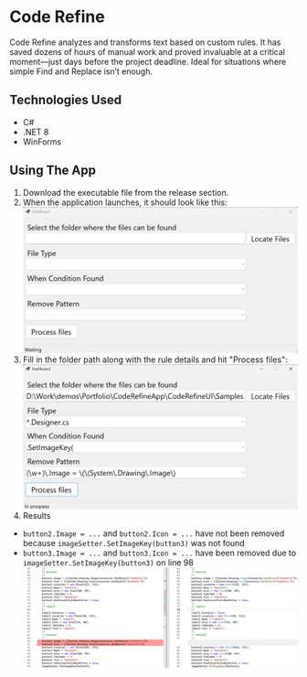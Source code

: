 # Code Refine

Code Refine analyzes and transforms text based on custom rules. It has saved dozens of hours of manual work and proved invaluable at a critical moment—just days before the project deadline.
Ideal for situations where simple Find and Replace isn’t enough.

## Technologies Used
* C#
* .NET 8
* WinForms

## Using The App
1. Download the executable file from the release section.
2. When the application launches, it should look like this:
![Code Refine App ready to run](Images/dashboard_empty.png "Ready to Run")
3. Fill in the folder path along with the rule details and hit "Process files":
![Code Refine App process files](Images/dashboard_process_files.png "Process files")
4. Results<br/>
* `button2.Image = ...` and `button2.Icon = ...` have not been removed because `imageSetter.SetImageKey(button3)` was not found
* `button3.Image = ...` and `button3.Icon = ...` have been removed due to `imageSetter.SetImageKey(button3)` on line 98
![Code Refine App results](Images/results.png "Results")

